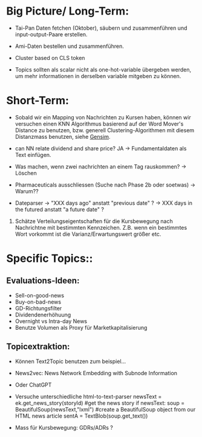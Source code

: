 
# Big Picture/ Long-Term:

-  Tai-Pan Daten fetchen (Oktober), säubern und zusammenführen und input-output-Paare erstellen.

-  Ami-Daten bestellen und zusammenführen.

-  Cluster based on CLS token

-  Topics sollten als scalar nicht als one-hot-variable übergeben werden, um mehr informationen in derselben variable mitgeben zu können.


# Short-Term:
-  Sobald wir ein Mapping von Nachrichten zu Kursen haben, können wir versuchen einen KNN Algorithmus basierend auf
der Word Mover's Distance zu benutzen, bzw. generell Clustering-Algorithmen mit diesem Distanzmass benutzen, siehe
[Gensim](https://radimrehurek.com/gensim/auto_examples/tutorials/run_wmd.html#sphx-glr-auto-examples-tutorials-run-wmd-py).

-  can NN relate dividend and share price? JA -> Fundamentaldaten als Text einfügen.

- Was machen, wenn zwei nachrichten an einem Tag rauskommen? -> Löschen

-  Pharmaceuticals ausschliessen (Suche nach Phase 2b oder soetwas) -> Warum??

- Dateparser -> "XXX days ago" anstatt "previous date" ? 
  -> XXX days in the futured anstatt "a future date" ? 

1.  Schätze Verteilungseigentschaften für die Kursbewegung nach Nachrichtne mit bestimmten Kennzeichen.
Z.B. wenn ein bestimmtes Wort vorkommt ist die Varianz/Erwartungswert größer etc.


# Specific Topics::

## Evaluations-Ideen:
- Sell-on-good-news
- Buy-on-bad-news
- GD-Richtungsfilter
- Dividendenerhöhuung
- Overnight vs Intra-day News
- Benutze Volumen als Proxy für Marketkapitalisierung

## Topicextraktion:
- Können Text2Topic benutzen zum beispiel...
- News2vec: News Network Embedding with Subnode Information
- Oder ChatGPT

- Versuche unterschiedliche html-to-text-parser
newsText = ek.get_news_story(storyId) #get the news story
if newsText:
    soup = BeautifulSoup(newsText,"lxml") #create a BeautifulSoup object from our HTML news article
    sentA = TextBlob(soup.get_text())

- Mass für Kursbewegung: GDRs/ADRs ?


